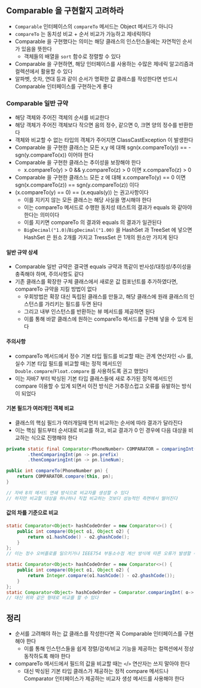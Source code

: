 ## Comparable 을 구현할지 고려하라

* `Comparable` 인터페이스의 `compareTo` 메서드는 Object 메서드가 아니다
* `compareTo` 는 동치성 비교 + 순서 비교가 가능하고 제네릭하다
* Comparable 을 구현했다는 의미는 해당 클래스의 인스턴스들에는 자연적인 순서가 있음을 뜻한다
    * 객체들의 배열을 `sort` 함수로 정렬할 수 있다
* Comparable 을 구현하면, 해당 인터페이스를 사용하는 수많은 제네릭 알고리즘과 컬렉션에서 활용할 수 있다
* 알파벳, 숫자, 연대 등과 같이 순서가 명확한 값 클래스를 작성한다면 반드시 Comparable 인터페이스를 구현하는게 좋다

### Comparable 일반 규약

* 해당 객체와 주어진 객체의 순서를 비교한다
* 해당 객체가 주어진 객체보다 작으면 음의 정수, 같으면 0, 크면 양의 정수를 반환한다
* 객체와 비교할 수 없는 타입의 객체가 주어지면 ClassCastException 이 발생한다
* Comparable 을 구현한 클래스는 모든 x,y 에 대해 sgn(x.compareTo(y)) == -sgn(y.compareTo(x)) 이어야 한다
* Comparable 을 구현한 클래스는 추이성을 보장해야 한다
    * x.compareTo(y) > 0 && y.compareTo(z) > 0 이면 x.compareTo(z) > 0
* Comparable 을 구현한 클래스느 모든 z 에 대해 x.compareTo(y) == 0 이면 sgn(x.compareTo(z)) == sgn(y.compareTo(z)) 이다
* (x.compareTo(y) == 0) == (x.equals(y)) 는 권고사항이다
    * 이를 지키지 않는 모든 클래스는 해당 사실을 명시해야 한다
    * 이는 compareTo 메서드로 수행한 동치성 테스트의 결과가 equals 와 같아야 한다는 의미이다
    * 이를 지키면 compareTo 의 결과와 equals 의 결과가 일관된다
    * `BigDecimal("1.0)`/`BigDecimal("1.00)` 을 HashSet 과 TreeSet 에 넣으면 HashSet 은 원소 2개를 가지고 TressSet 은 1개의 원소만 가지게 된다
    
#### 일반 규약 상세

* Comparable 일반 규약은 결국엔 equals 규약과 똑같이 반사성/대칭성/추이성을 충족해야 하며, 주의사항도 같다
* 기존 클래스를 확장한 구체 클래스에서 새로운 값 컴포넌트를 추가하였다면, compareTo 규약을 지킬 방법이 없다
    * 우회방법은 확장 대신 독립된 클래스를 만들고, 해당 클래스에 원래 클래스의 인스턴스를 가리키는 필드를 두면 된다
    * 그리고 내부 인스턴스를 반환하는 뷰 메서드를 제공하면 된다
    * 이를 통해 바깥 클래스에 원하는 compareTo 메서드를 구현해 넣을 수 있게 된다

#### 주의사항

* compareTo 메서드에서 정수 기본 타입 필드를 비교할 때는 관계 연산자인 `<`/`>` 를, 실수 기본 타입 필드를 비교할 때는 정적 메서드인 `Double.compare`/`Float.compare` 를 사용하도록 권고 했었다
* 이는 자바7 부터 박싱된 기본 타입 클래스들에 새로 추가된 정적 메서드인 compare 이용할 수 있게 되면서 이전 방식은 거추장스럽고 오류를 유발하는 방식이 되었다

#### 기본 필드가 여러개인 객체 비교

* 클래스의 핵심 필드가 여러개일때 먼저 비교하는 순서에 따라 결과가 달라진다
* 이는 핵심 필드부터 순서대로 비교를 하고, 비교 결과가 0 인 경우에 다음 대상을 비교하는 식으로 진행해야 한다

```java
private static final Comparator<PhoneNumber> COMPARATOR = comparingInt((PhoneNumber pn) -> pn.areaCode)
        .thenComparingInt(pn -> pn.prefix)
        .thenComparingInt(pn -> pn.lineNum);

public int compareTo(PhoneNumber pn) {
    return COMPARATOR.compare(this, pn);
}

// 자바 8의 메서드 연쇄 방식으로 비교자를 생성할 수 있다
// 하지만 비교할 대상을 하나하나 직접 비교하는 것보다 성능적인 측면에서 떨어진다
```

#### 값의 차를 기준으로 비교

```java
static Comparator<Object> hashCodeOrder = new Comparator<>() {
    public int compare(Object o1, Object o2) {
        return o1.hashCode() - o2.ghashCode();
    }
};
// 이는 정수 오버플로를 일으키거나 IEEE754 부동소수점 계산 방식에 따른 오류가 발생할 수 있다

static Comparator<Object> hashCodeOrder = new Comparator<>() {
    public int compare(Object o1, Object o2) {
        return Integer.compare(o1.hashCode() - o2.ghashCode());
    }
};
static Comparator<Object> hashCodeOrder = Comparator.comparingInt( o-> o.hashCode());
// 대신 위와 같은 형태로 비교를 할 수 있다
```

## 정리

* 순서를 고려해야 하는 값 클래스를 작성한다면 꼭 Comparable 인터페이스를 구현해야 한다
    * 이를 통해 인스턴스들을 쉽게 정렬/검색/비교 기능을 제공하는 컬렉션에서 정상 동작하도록 해야 한다
* compareTo 메서드에서 필드의 값을 비교할 때는 `<`/`>` 연산자는 쓰지 말아야 한다
    * 대신 박싱된 기본 타입 클래스가 제공하는 정적 compare 메서드나 Comparator 인터페이스가 제공하는 비교자 생성 메서드를 사용해야 한다
